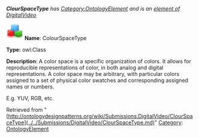___ClourSpaceType__ has [Category:OntologyElement](../../Category/OntologyElement.md "Category:OntologyElement") and is an [element of](../../Property/ElementOf.md "Property:ElementOf") [DigitalVideo](../../Submissions/DigitalVideo.md "Submissions:DigitalVideo")_


  




[![Class](../../images/thumb/2/27/Class.gif/45px-Class.gif)](../../Image/Class.gif.md "Class")
__Name__: ColourSpaceType 


__Type:__ owl:Class 


__Description__: A color space is a specific organization of colors. It allows for reproducible representations of color, in both analog and digital representations. A color space may be arbitrary, with particular colors assigned to a set of physical color swatches and corresponding assigned names or numbers. 


E.g. YUV, RGB, etc.





Retrieved from "[http://ontologydesignpatterns.org/wiki/Submissions:DigitalVideo/ClourSpaceType](../../Submissions/DigitalVideo/ClourSpaceType.md)"
 [Category](http://ontologydesignpatterns.org/wiki/Special:Categories "Special:Categories"): [OntologyElement](../../Category/OntologyElement.md "Category:OntologyElement")